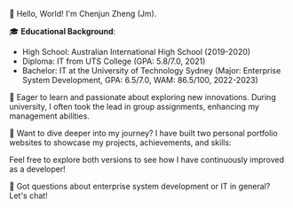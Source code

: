 👋 Hello, World! I'm Chenjun Zheng (Jm).

🎓 **Educational Background**:

- High School: Australian International High School (2019-2020)
- Diploma: IT from UTS College (GPA: 5.8/7.0, 2021)
- Bachelor: IT at the University of Technology Sydney (Major: Enterprise System Development, GPA: 6.5/7.0, WAM: 86.5/100, 2022-2023)

🌟 Eager to learn and passionate about exploring new innovations. During university, I often took the lead in group assignments, enhancing my management abilities.

🌟 Want to dive deeper into my journey?
I have built two personal portfolio websites to showcase my projects, achievements, and skills:

Feel free to explore both versions to see how I have continuously improved as a developer!


🤔 Got questions about enterprise system development or IT in general? Let's chat!
